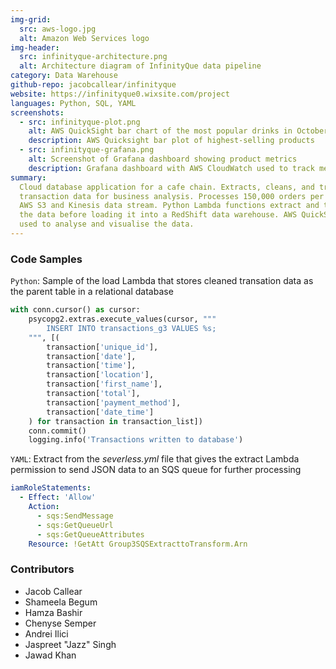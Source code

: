 ```yaml
---
img-grid:
  src: aws-logo.jpg
  alt: Amazon Web Services logo
img-header:
  src: infinityque-architecture.png
  alt: Architecture diagram of InfinityQue data pipeline
category: Data Warehouse
github-repo: jacobcallear/infinityque
website: https://infinityque0.wixsite.com/project
languages: Python, SQL, YAML
screenshots:
  - src: infinityque-plot.png
    alt: AWS QuickSight bar chart of the most popular drinks in October
    description: AWS Quicksight bar plot of highest-selling products
  - src: infinityque-grafana.png
    alt: Screenshot of Grafana dashboard showing product metrics
    description: Grafana dashboard with AWS CloudWatch used to track metrics
summary:
  Cloud database application for a cafe chain. Extracts, cleans, and transforms
  transaction data for business analysis. Processes 150,000 orders per day from
  AWS S3 and Kinesis data stream. Python Lambda functions extract and transform
  the data before loading it into a RedShift data warehouse. AWS QuickSight is
  used to analyse and visualise the data.
---
```


### Code Samples

`Python`: Sample of the load Lambda that stores cleaned transation data as the
parent table in a relational database

```python
with conn.cursor() as cursor:
    psycopg2.extras.execute_values(cursor, """
        INSERT INTO transactions_g3 VALUES %s;
    """, [(
        transaction['unique_id'],
        transaction['date'],
        transaction['time'],
        transaction['location'],
        transaction['first_name'],
        transaction['total'],
        transaction['payment_method'],
        transaction['date_time']
    ) for transaction in transaction_list])
    conn.commit()
    logging.info('Transactions written to database')
```

`YAML`: Extract from the *severless.yml* file that gives the extract Lambda
permission to send JSON data to an SQS queue for further processing

```yaml
iamRoleStatements:
  - Effect: 'Allow'
    Action:
      - sqs:SendMessage
      - sqs:GetQueueUrl
      - sqs:GetQueueAttributes
    Resource: !GetAtt Group3SQSExtracttoTransform.Arn
```

### Contributors

- Jacob Callear
- Shameela Begum
- Hamza Bashir
- Chenyse Semper
- Andrei Ilici
- Jaspreet "Jazz" Singh
- Jawad Khan
